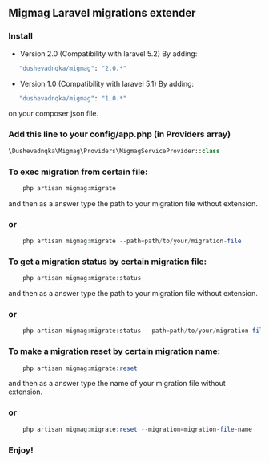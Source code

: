 ## Migmag Laravel migrations extender 

### Install


- Version 2.0 (Compatibility with laravel 5.2)
By adding: 
```sh
   "dushevadnqka/migmag": "2.0.*"
```

- Version 1.0 (Compatibility with laravel 5.1)
By adding: 
```sh
   "dushevadnqka/migmag": "1.0.*"
```

on your composer json file.


### Add this line to your config/app.php (in Providers array)
```php
\Dushevadnqka\Migmag\Providers\MigmagServiceProvider::class
```
### To exec migration from certain file:

```php
    php artisan migmag:migrate
```

and then as a answer type the path to your migration file without extension.

### or

```php
    php artisan migmag:migrate --path=path/to/your/migration-file
```

### To get a migration status by certain migration file:

```php
    php artisan migmag:migrate:status
```
and then as a answer type the path to your migration file without extension.

### or

```php
    php artisan migmag:migrate:status --path=path/to/your/migration-file
```

### To make a migration reset by certain migration name:

```php
    php artisan migmag:migrate:reset
```
and then as a answer type the name of your migration file without extension.

### or

```php
    php artisan migmag:migrate:reset --migration=migration-file-name
```

### Enjoy!
